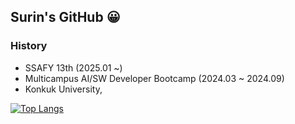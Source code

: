 ## Surin's GitHub 😀

### History
- SSAFY 13th (2025.01 ~)
- Multicampus AI/SW Developer Bootcamp (2024.03 ~ 2024.09)
- Konkuk University, 


[![Top Langs](https://github-readme-stats.vercel.app/api/top-langs/?username=SurinSeong)](https://github.com/깃허브아이디/github-readme-stats)
